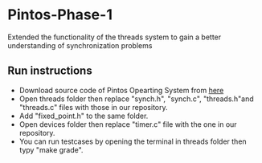 # Pintos-Phase-1
Extended the functionality of the threads system  to gain a better understanding of synchronization problems
## Run instructions 
  * Download source code of Pintos Opearting System from [here](https://pintos-os.org/cgi-bin/gitweb.cgi?p=pintos-anon;a=snapshot;h=HEAD) 
  * Open threads folder then replace "synch.h", "synch.c", "threads.h"and "threads.c" files with those in our repository.
  * Add "fixed_point.h" to the same folder.
  * Open devices folder then replace "timer.c" file with the one in our repository.
  * You can run testcases by opening the terminal in threads folder then typy "make grade".


